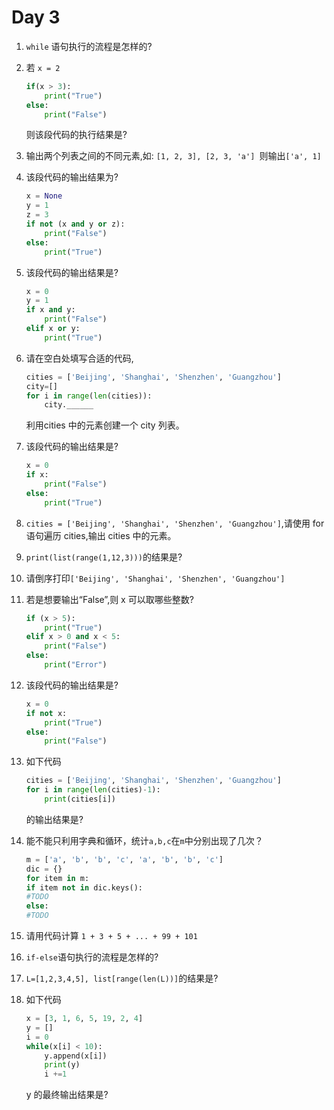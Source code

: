 # Day 3



1. `while` 语句执行的流程是怎样的?

2. 若 `x = 2`
    ```python
    if(x > 3): 
        print("True")
    else: 
        print("False")
    ```

    则该段代码的执行结果是?

3. 输出两个列表之间的不同元素,如: `[1, 2, 3], [2, 3, 'a'] `则输出`['a', 1]`

4. 该段代码的输出结果为?
    ```python
    x = None
    y = 1
    z = 3
    if not (x and y or z): 
        print("False")
    else: 
        print("True")
    ```

5. 该段代码的输出结果是?
    ```python
    x = 0
    y = 1
    if x and y:
        print("False")
    elif x or y:
        print("True")
    ```

6. 请在空白处填写合适的代码,
    ```python
    cities = ['Beijing', 'Shanghai', 'Shenzhen', 'Guangzhou']
    city=[]
    for i in range(len(cities)):
        city.______
    ```
    利用cities 中的元素创建一个 city 列表。

7. 该段代码的输出结果是?
    ```python
    x = 0
    if x:
        print("False")
    else:
        print("True")
    ```

8. `cities = ['Beijing', 'Shanghai', 'Shenzhen', 'Guangzhou']`,请使用 for语句遍历 cities,输出 cities 中的元素。

9. `print(list(range(1,12,3)))`的结果是?

10. 请倒序打印`['Beijing', 'Shanghai', 'Shenzhen', 'Guangzhou']`

11. 若是想要输出“False”,则 x 可以取哪些整数?
    ```python
    if (x > 5):
        print("True")
    elif x > 0 and x < 5:
        print("False") 
    else: 
        print("Error")
    ```

12. 该段代码的输出结果是?
    ```python
    x = 0
    if not x: 
        print("True")
    else: 
        print("False")
    ```

13. 如下代码
    ```python
    cities = ['Beijing', 'Shanghai', 'Shenzhen', 'Guangzhou']
    for i in range(len(cities)-1): 
        print(cities[i])
    ```
    的输出结果是?

14. 能不能只利用字典和循环，统计`a,b,c`在`m`中分别出现了几次？
    ```python
    m = ['a', 'b', 'b', 'c', 'a', 'b', 'b', 'c']
    dic = {}
    for item in m:
    if item not in dic.keys():
    #TODO
    else:
    #TODO
    ```

15. 请用代码计算 `1 + 3 + 5 + ... + 99 + 101`

16. `if-else`语句执行的流程是怎样的?

17. `L=[1,2,3,4,5], list[range(len(L))]`的结果是?

18. 如下代码
    ```python
    x = [3, 1, 6, 5, 19, 2, 4]
    y = []
    i = 0
    while(x[i] < 10):
        y.append(x[i])
        print(y)
        i +=1
    ```
    y 的最终输出结果是?